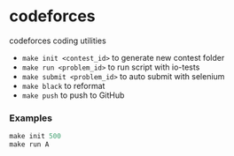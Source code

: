 # codeforces
codeforces coding utilities
- `make init <contest_id>` to generate new contest folder
- `make run <problem_id>` to run script with io-tests
- `make submit <problem_id>` to auto submit with selenium
- `make black` to reformat
- `make push` to push to GitHub

### Examples
```python
make init 500
make run A
```
